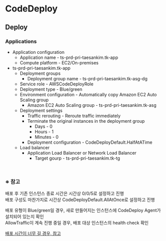 # CodeDeploy

## Deploy
### Applications
- Application configuration
  - Application name - ts-prd-pri-taesankim.tk-app
  - Compute platform - EC2/On-premises
- ts-prd-pri-taesankim.tk-app
  - Deployment groups
    - Deployment group name - ts-prd-pri-taesankim.tk-asg-dg
  - Service role - AWSCodeDeployRole
  - Deployment type - Blue/green
  - Environment configuration - Automatically copy Amazon EC2 Auto Scaling group
    - Amazon EC2 Auto Scaling group - ts-prd-pri-taesankim.tk-asg
  - Deployment settings
    - Traffic rerouting - Reroute traffic immediately
    - Terminate the original instances in the deployment group
      - Days - 0
      - Hours - 1
      - Minutes - 0
    - Deployment configuration - CodeDeployDefault.HalfAtATime
  - Load balancer
    - Application Load Balancer or Network Load Balancer
      - Target gourp - ts-prd-pri-taesankim.tk-tg

<br/>

### ※ 참고
배포 후 기존 인스턴스 종료 시간은 시간상 0/0/5로 설정하고 진행  
배포 구성도 마찬가지로 시간상 CodeDeployDefault.AllAtOnce로 설정하고 진행

배포 유형이 Blue/green일 경우, 새로 만들어지는 인스턴스에 CodeDeploy Agent가 설치되어 있는지 확인  
AllowTraffic이 계속 진행 중일 경우, 배포 대상 인스턴스의 health check 확인

[배포 시간이 너무 길 경우, 참고](https://github.com/kva231/Cloud-System-Engineer-Study/blob/master/05.%20AWS/%EA%B8%B0%ED%83%80/CodeDeploy%20%EB%B0%B0%ED%8F%AC%20%EC%8B%9C%EA%B0%84%20%EC%A4%84%EC%9D%B4%EA%B8%B0.md)
